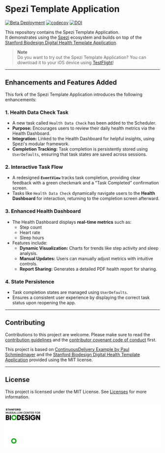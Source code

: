 <!--
This source file is part of the Stanford Spezi Template Application open-source project

SPDX-FileCopyrightText: 2023 Stanford University

SPDX-License-Identifier: MIT
-->

# Spezi Template Application

[![Beta Deployment](https://github.com/StanfordSpezi/SpeziTemplateApplication/actions/workflows/beta-deployment.yml/badge.svg)](https://github.com/StanfordSpezi/SpeziTemplateApplication/actions/workflows/beta-deployment.yml)
[![codecov](https://codecov.io/gh/StanfordSpezi/SpeziTemplateApplication/branch/main/graph/badge.svg?token=9fvSAiFJUY)](https://codecov.io/gh/StanfordSpezi/SpeziTemplateApplication)
[![DOI](https://zenodo.org/badge/589846478.svg)](https://zenodo.org/badge/latestdoi/589846478)

This repository contains the Spezi Template Application.  
It demonstrates using the [Spezi](https://github.com/StanfordSpezi/Spezi) ecosystem and builds on top of the [Stanford Biodesign Digital Health Template Application](https://github.com/StanfordBDHG/TemplateApplication).

> **Note**  
> Do you want to try out the Spezi Template Application? You can download it to your iOS device using [TestFlight](https://testflight.apple.com/join/ipEezBY1)!

---

## Enhancements and Features Added

This fork of the Spezi Template Application introduces the following enhancements:

### **1. Health Data Check Task**
- A new task called `Health Data Check` has been added to the Scheduler.  
- **Purpose:** Encourages users to review their daily health metrics via the Health Dashboard.  
- **Integration:** Linked to the Health Dashboard for helpful insights, using Spezi's modular framework.  
- **Completion Tracking:** Task completion is persistently stored using `UserDefaults`, ensuring that task states are saved across sessions.

### **2. Interactive Task Flow**
- A redesigned **`EventView`** tracks task completion, providing clear feedback with a green checkmark and a "Task Completed" confirmation screen.  
- Tasks like `Health Data Check` dynamically navigate users to the **Health Dashboard** for interaction, returning to the completion screen afterward.

### **3. Enhanced Health Dashboard**
- The Health Dashboard displays **real-time metrics** such as:
  - Step count
  - Heart rate
  - Sleep hours
- Features include:
  - **Dynamic Visualization:** Charts for trends like step activity and sleep analysis.
  - **Manual Updates:** Users can manually adjust metrics with intuitive controls.
  - **Report Sharing:** Generates a detailed PDF health report for sharing.

### **4. State Persistence**
- Task completion states are managed using `UserDefaults`.  
- Ensures a consistent user experience by displaying the correct task status upon reopening the app.

---

## Contributing

Contributions to this project are welcome. Please make sure to read the [contribution guidelines](https://github.com/StanfordSpezi/.github/blob/main/CONTRIBUTING.md) and the [contributor covenant code of conduct](https://github.com/StanfordSpezi/.github/blob/main/CODE_OF_CONDUCT.md) first.

This project is based on [ContinuousDelivery Example by Paul Schmiedmayer](https://github.com/PSchmiedmayer/ContinousDelivery) and the [Stanford Biodesign Digital Health Template Application](https://github.com/StanfordBDHG/TemplateApplication) provided using the MIT license.

---

## License

This project is licensed under the MIT License. See [Licenses](LICENSES) for more information.

![Spezi Footer](https://raw.githubusercontent.com/StanfordSpezi/.github/main/assets/FooterLight.png#gh-light-mode-only)
![Spezi Footer](https://raw.githubusercontent.com/StanfordSpezi/.github/main/assets/FooterDark.png#gh-dark-mode-only)
